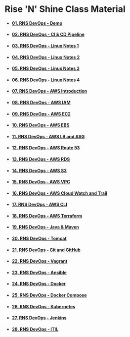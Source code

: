 # **Rise 'N' Shine** Class Material

- #### [**01. RNS DevOps - Demo**](01.RNS-DevOps-Demo)

- #### [**02. RNS DevOps - CI & CD Pipeline**](02.RNS-DevOps-CI-and-CD-Pipeline.pdf)

- #### [**03. RNS DevOps - Linux Notes 1**](03.RNS-DevOps-Linux-Notes-1.pdf)

- #### [**04. RNS DevOps - Linux Notes 2**](04.RNS-DevOps-Linux-Notes-2.pdf)

- #### [**05. RNS DevOps - Linux Notes 3**](05.RNS-DevOps-Linux-Notes-3.pdf)
    
- #### [**06. RNS DevOps - Linux Notes 4**](06.RNS-DevOps-Linux-Notes-4.pdf)

- #### [**07. RNS DevOps - AWS Introduction**](07.RNS-DevOps-AWS-Introduction.pdf)

- #### [**08. RNS DevOps - AWS IAM**]()

- #### [**09. RNS DevOps - AWS EC2**]()

- #### [**10. RNS DevOps - AWS EBS**](10.RNS-DevOps-AWS-EBS.pdf)

- #### [**11. RNS DevOps - AWS LB and ASG**](11.RNS-DevOps-AWS-LB-and-ASG.pdf)

- #### [**12. RNS DevOps - AWS Route 53**](12.RNS-DevOps-AWS-Route-53.pdf)

- #### [**13. RNS DevOps - AWS RDS**](13.RNS-DevOps-AWS-RDS.pdf)

- #### [**14. RNS DevOps - AWS S3**](14.RNS-DevOps-AWS-S3.pdf)

- #### [**15. RNS DevOps - AWS VPC**](15.RNS-DevOps-AWS-VPC.pdf)

- #### [**16. RNS DevOps - AWS Cloud Watch and Trail**](16.RNS-DevOps-AWS-CloudWatch&Trail.pdf)

- #### [**17. RNS DevOps - AWS CLI**](17.RNS-DevOps-AWS-CLI.pdf)

- #### [**18. RNS DevOps - AWS Terraform**](18.RNS-DevOps-AWS-Terraform.pdf)

- #### [**19. RNS DevOps - Java & Maven**](19.RNS-DevOps-Java&Maven.pdf)

- #### [**20. RNS DevOps - Tomcat**](20.RNS-DevOps-Tomcat.pdf)

- #### [**21. RNS DevOps - Git and GitHub**](21.RNS-DevOps-Git&GitHub.pdf)

- #### [**22. RNS DevOps - Vagrant**](22.RNS-DevOps-Vagrant.pdf)

- #### [**23. RNS DevOps - Ansible**](23.RNS-DevOps-Ansible.pdf)

- #### [**24. RNS DevOps - Docker**](24.RNS-DevOps-Docker.pdf)

- #### [**25. RNS DevOps - Docker Compose**](25.RNS-DevOps-Docker-Compose.pdf)

- #### [**26. RNS DevOps - Kubernetes**](26.RNS-DevOps-Kubernetes.pdf)

- #### [**27. RNS DevOps - Jenkins**](27.RNS-DevOps-Jenkins.pdf)

- #### [**28. RNS DevOps - ITIL**]()
